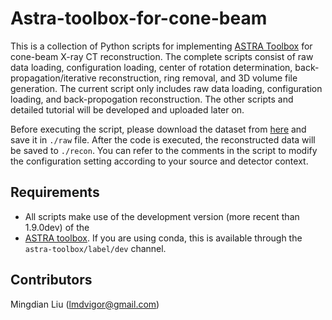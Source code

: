 # Astra-toolbox-for-cone-beam
This is a collection of Python scripts for implementing [ASTRA Toolbox](https://github.com/astra-toolbox/astra-toolbox) 
for cone-beam X-ray CT reconstruction. The complete scripts consist of raw data loading, configuration loading, center 
of rotation determination, back-propagation/iterative reconstruction, ring removal, and 3D volume file generation. The 
current script only includes raw data loading, configuration loading, and back-propogation reconstruction. The other 
scripts and detailed tutorial will be developed and uploaded later on.

Before executing the script, please download the dataset from [here](https://drive.google.com/file/d/1MB4gLI_lRbVqmQA0ofnqwM9qFJ1joQwE/view) 
and save it in `./raw` file. After the code is executed, the reconstructed data will be saved to `./recon`. You can refer to
the comments in the script to modify the configuration setting according to your source and detector context.


## Requirements

* All scripts make use of the development version (more recent than 1.9.0dev) of the 
* [ASTRA toolbox](https://www.astra-toolbox.com/). If you are using conda, this is available through the `astra-toolbox/label/dev` channel.

## Contributors

Mingdian Liu (lmdvigor@gmail.com)
